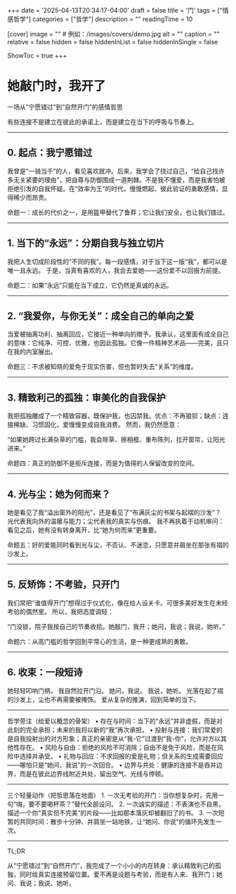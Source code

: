+++
date = '2025-04-13T20:34:17-04:00'
draft = false
title = '门'
tags = ["情感哲学"]
categories = ["哲学"]
description = ""
readingTime = 10

[cover]
image = ""          # 例如：/images/covers/demo.jpg
alt = ""
caption = ""
relative = false
hidden = false
hiddenInList = false
hiddenInSingle = false

ShowToc = true
+++

# 她敲门时，我开了

一场从“宁愿错过”到“自然开门”的感情哲思

有些连接不是建立在彼此的承诺上，而是建立在当下的呼吸与节奏上。

---

## 0. 起点：我宁愿错过

我曾是“一骑当千”的人，看见喜欢就冲。后来，我学会了绕过自己，“给自己找许多无关紧要的理由”，把自尊与防御围成一道荆棘。不是我不懂爱，而是我害怕被拒绝引发的自我怀疑。在“效率为王”的时代，慢慢燃起、彼此验证的勇敢感情，显得稀少而昂贵。

命题一：成长的代价之一，是用盔甲替代了鲁莽；它让我们安全，也让我们错过。

---

## 1. 当下的“永远”：分期自我与独立切片

我把人生切成阶段性的“不同的我”。每一段感情，对于当下这一版“我”，都可以是唯一且永远。
于是，当真有喜欢的人，我会去爱她——这份爱不以回报为前提。

命题二：如果“永远”只能在当下成立，它仍然是真诚的永远。

---

## 2. “我爱你，与你无关”：成全自己的单向之爱

当爱被抽离功利、抽离回应，它接近一种单向的赠予。我承认，这里面有成全自己的意味：它纯净、可控、优雅，也因此孤独。它像一件精神艺术品——完美，且只在我的内室展出。

命题三：不求被知晓的爱免于现实伤害，但也暂时失去“关系”的维度。

---

## 3. 精致利己的孤独：审美化的自我保护

我把孤独雕成了一个精致容器，既保护我，也囚禁我。优点：不再狼狈；缺点：连接稀缺、习惯固化，爱慢慢变成自我消费。
然而，我仍然愿意：

“如果她跨过长满杂草的门槛，我会除草、擦相框、重布陈列，拉开窗帘，让阳光进来。”

命题四：真正的防御不是拒斥连接，而是为值得的人保留改变的空间。

---

## 4. 光与尘：她为何而来？

她是看见了我“溢出窗外的阳光”，还是看见了“布满灰尘的书架与起褶的沙发”？
光代表我向外的温暖与能力；尘代表我的真实与伤痕。
我不再执着于动机审问：看见之后，她有没有转身离开，比“她为何而来”更重要。

命题五：好的爱能同时看到光与尘，不否认、不迷恋，只愿意并肩坐在那张有褶的沙发上。

---

## 5. 反矫饰：不考验，只开门

我们常把“谁值得开门”想得过于仪式化，像在给人设关卡。可很多美好发生在未经考验的偶然里。
所以，我把态度调轻：

“门没锁，院子我按自己的节奏收拾。她敲门，我开；她问，我说；我说，她听。”

命题六：从高门槛的哲学回到平常心的生活，是一种更成熟的勇敢。

---

## 6. 收束：一段短诗

她轻轻叩响门柄，
我自然拉开门沿。
她问，我说。
我说，她听。
光落在起了褶的沙发上，尘也不再需要被掩饰。
爱从复杂的推演，回到简单的当下。

---

哲学旁注（给爱以概念的骨架）
• 存在与时间：当下的“永远”并非虚假，而是对此刻的完全承担；未来的我将以新的“我”再次承担。
• 投射与连接：我们常爱的是自我投射出的对方形象；真正的亲密是从“我-它”过渡到“我-你”，允许对方以其他性存在。
• 风险与自由：拒绝的风险不可消除；自由不是免于风险，而是在风险中选择并承受。
• 礼物与回应：不求回报的爱是礼物；但关系的生成需要回应——哪怕只是“她问、我说”的一次回合。
• 边界与共处：健康的连接不是吞并边界，而是在彼此边界线附近共处，留出空气、光线与停顿。

---

三个轻量动作（把哲思落在地面） 1. 一次无考验的开门：当你想复杂时，先用一句“嗨，要不要喝杯茶？”替代全部设问。 2. 一次诚实的描述：不表演也不自黑，描述一个你“真实但不完美”的片段——比如那本落灰却被翻旧了的书。 3. 一次短暂的共同时间：散步十分钟、并肩坐一站地铁，让“她问、你说”的循环先发生一次。

---

TL;DR

从“宁愿错过”到“自然开门”，我完成了一个小小的内在转身：承认精致利己的孤独，同时给真实连接预留位置。爱不再是设题与考验，而是有人来、我开门；她问、我说；我说、她听。
